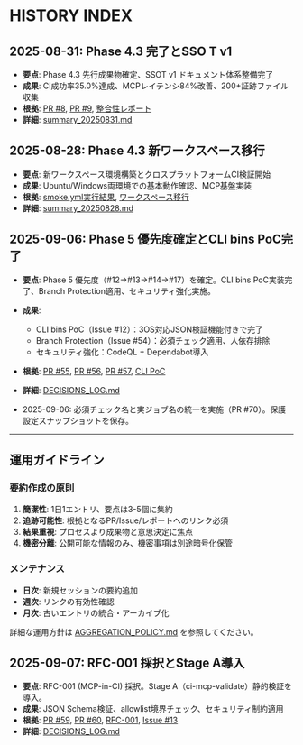 # HISTORY INDEX

## 2025-08-31: Phase 4.3 完了とSSO T v1
- **要点**: Phase 4.3 先行成果物確定、SSOT v1 ドキュメント体系整備完了
- **成果**: CI成功率35.0%達成、MCPレイテンシ84%改善、200+証跡ファイル収集
- **根拠**: [PR #8](https://github.com/Driedsandwich/ucomm/pull/8), [PR #9](https://github.com/Driedsandwich/ucomm/pull/9), [整合性レポート](../reports/phase4.3_integrity_20250828_220919.md)
- **詳細**: [summary_20250831.md](./2025-08/summary_20250831.md)

## 2025-08-28: Phase 4.3 新ワークスペース移行
- **要点**: 新ワークスペース環境構築とクロスプラットフォームCI検証開始
- **成果**: Ubuntu/Windows両環境での基本動作確認、MCP基盤実装
- **根拠**: [smoke.yml実行結果](../../artifacts/ci-remote/20250828_215253/), [ワークスペース移行](../../CURRENT_WORK.md)
- **詳細**: [summary_20250828.md](./2025-08/summary_20250828.md)

## 2025-09-06: Phase 5 優先度確定とCLI bins PoC完了
- **要点**: Phase 5 優先度（#12→#13→#14→#17）を確定。CLI bins PoC実装完了、Branch Protection適用、セキュリティ強化実施。
- **成果**: 
  - CLI bins PoC（Issue #12）：3OS対応JSON検証機能付きで完了
  - Branch Protection（Issue #54）：必須チェック適用、人依存排除
  - セキュリティ強化：CodeQL + Dependabot導入
- **根拠**: [PR #55](https://github.com/Driedsandwich/ucomm/pull/55), [PR #56](https://github.com/Driedsandwich/ucomm/pull/56), [PR #57](https://github.com/Driedsandwich/ucomm/pull/57), [CLI PoC](../CI/CLI_BINS_POC.md)
- **詳細**: [DECISIONS_LOG.md](../DECISIONS_LOG.md#2025-09-06)

- 2025-09-06: 必須チェック名と実ジョブ名の統一を実施（PR #70）。保護設定スナップショットを保存。

---

## 運用ガイドライン

### 要約作成の原則
1. **簡潔性**: 1日1エントリ、要点は3-5個に集約
2. **追跡可能性**: 根拠となるPR/Issue/レポートへのリンク必須
3. **結果重視**: プロセスより成果物と意思決定に焦点
4. **機密分離**: 公開可能な情報のみ、機密事項は別途暗号化保管

### メンテナンス
- **日次**: 新規セッションの要約追加
- **週次**: リンクの有効性確認
- **月次**: 古いエントリの統合・アーカイブ化

詳細な運用方針は [AGGREGATION_POLICY.md](./AGGREGATION_POLICY.md) を参照してください。
## 2025-09-07: RFC-001 採択とStage A導入
- **要点**: RFC-001 (MCP-in-CI) 採択。Stage A（ci-mcp-validate）静的検証を導入。
- **成果**: JSON Schema検証、allowlist境界チェック、セキュリティ制約適用
- **根拠**: [PR #59](https://github.com/Driedsandwich/ucomm/pull/59), [PR #60](https://github.com/Driedsandwich/ucomm/pull/60), [RFC-001](../RFC/001-mcp-in-ci.md), [Issue #13](https://github.com/Driedsandwich/ucomm/issues/13)
- **詳細**: [DECISIONS_LOG.md](../DECISIONS_LOG.md#2025-09-07)
